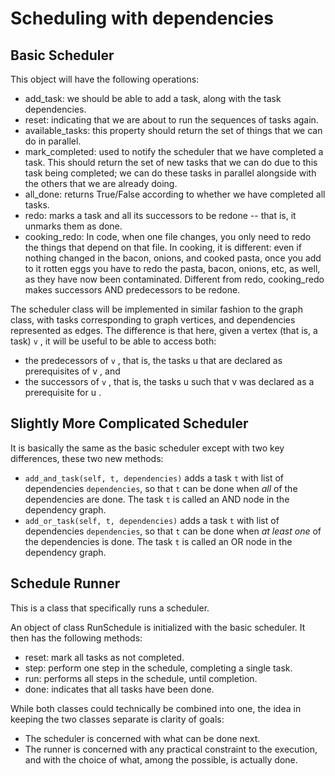 # Scheduling with dependencies

## Basic Scheduler

This object will have the following operations:

- add_task: we should be able to add a task, along with the task dependencies.
- reset: indicating that we are about to run the sequences of tasks again.
- available_tasks: this property should return the set of things that we can do in parallel.
- mark_completed: used to notify the scheduler that we have completed a task. This should return the set of new tasks that we can do due to this task being completed; we can do these tasks in parallel alongside with the others that we are already doing.
- all_done: returns True/False according to whether we have completed all tasks.
- redo: marks a task and all its successors to be redone -- that is, it unmarks them as done.
- cooking_redo: In code, when one file changes, you only need to redo the things that depend on that file. In cooking, it is different: even if nothing changed in the bacon, onions, and cooked pasta, once you add to it rotten eggs you have to redo the pasta, bacon, onions, etc, as well, as they have now been contaminated. Different from redo, cooking_redo makes successors AND predecessors to be redone. 

The scheduler class will be implemented in similar fashion to the graph class, with tasks corresponding to graph vertices, and dependencies represented as edges. The difference is that here, given a vertex (that is, a task)  `v` , it will be useful to be able to access both:

- the predecessors of  `v` , that is, the tasks  u  that are declared as prerequisites of  v , and
- the successors of  `v` , that is, the tasks  u  such that  v  was declared as a prerequisite for  u .

## Slightly More Complicated Scheduler
It is basically the same as the basic scheduler except with two key differences, these two new methods:
* `add_and_task(self, t, dependencies)` adds a task `t` with list of dependencies `dependencies`, so that `t` can be done when _all_ of the dependencies are done.  The task `t` is called an AND node in the dependency graph. 
* `add_or_task(self, t, dependencies)` adds a task `t` with list of dependencies `dependencies`, so that `t` can be done when _at least one_ of the dependencies is done.  The task `t` is called an OR node in the dependency graph. 

## Schedule Runner

This is a class that specifically runs a scheduler.

An object of class RunSchedule is initialized with the basic scheduler. It then has the following methods:

- reset: mark all tasks as not completed.
- step: perform one step in the schedule, completing a single task.
- run: performs all steps in the schedule, until completion.
- done: indicates that all tasks have been done.

While both classes could technically be combined into one, the idea in keeping the two classes separate is clarity of goals:

- The scheduler is concerned with what can be done next.
- The runner is concerned with any practical constraint to the execution, and with the choice of what, among the possible, is actually done.